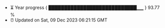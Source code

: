 - ⏳ Year progress { ████████████████████████████▁▁ } 93.77 %
- ⏰ Updated on Sat, 09 Dec 2023 06:21:15 GMT

